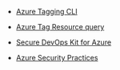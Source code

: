 
* [Azure Tagging CLI](https://docs.microsoft.com/en-us/azure/azure-resource-manager/management/tag-resources#azure-cli)
* [Azure Tag Resource query](https://docs.microsoft.com/en-us/azure/governance/resource-graph/samples/advanced?tabs=azure-cli)


* [Secure DevOps Kit for Azure](https://azsk.azurewebsites.net/index.html)
* [Azure Security Practices](https://azure.microsoft.com/en-us/resources/security-best-practices-for-azure-solutions/)
